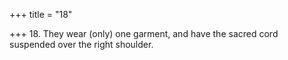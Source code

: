 +++
title = "18"

+++
18. They wear (only) one garment, and have the sacred cord suspended over the right shoulder.
